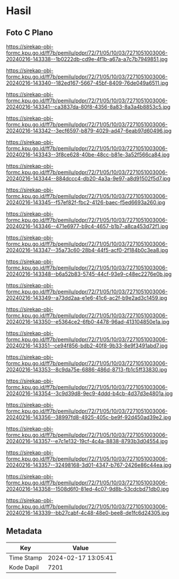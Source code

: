 # Hasil

## Foto C Plano

https://sirekap-obj-formc.kpu.go.id/ff7b/pemilu/pdpr/72/71/05/10/03/7271051003006-20240216-143338--1b0222db-cd9e-4f1b-a67a-a7c7b7949851.jpg

https://sirekap-obj-formc.kpu.go.id/ff7b/pemilu/pdpr/72/71/05/10/03/7271051003006-20240216-143340--182ed167-5667-45bf-8409-76de049a6511.jpg

https://sirekap-obj-formc.kpu.go.id/ff7b/pemilu/pdpr/72/71/05/10/03/7271051003006-20240216-143341--ca3837da-80f8-4356-8a83-8a3a4b8853c5.jpg

https://sirekap-obj-formc.kpu.go.id/ff7b/pemilu/pdpr/72/71/05/10/03/7271051003006-20240216-143342--3ecf6597-b879-4029-ad47-6eab97d60496.jpg

https://sirekap-obj-formc.kpu.go.id/ff7b/pemilu/pdpr/72/71/05/10/03/7271051003006-20240216-143343--3f8ce628-40be-48cc-b81e-3a52f566ca84.jpg

https://sirekap-obj-formc.kpu.go.id/ff7b/pemilu/pdpr/72/71/05/10/03/7271051003006-20240216-143344--884dccc4-db20-4a3a-9e97-a8d91502f5d7.jpg

https://sirekap-obj-formc.kpu.go.id/ff7b/pemilu/pdpr/72/71/05/10/03/7271051003006-20240216-143345--f57ef82f-fbc2-4126-baec-f5ed6693a260.jpg

https://sirekap-obj-formc.kpu.go.id/ff7b/pemilu/pdpr/72/71/05/10/03/7271051003006-20240216-143346--471e6977-b9c4-4657-b1b7-a8ca453d72f1.jpg

https://sirekap-obj-formc.kpu.go.id/ff7b/pemilu/pdpr/72/71/05/10/03/7271051003006-20240216-143347--35a73c60-28b4-44f5-acf0-2f184b0c3ea8.jpg

https://sirekap-obj-formc.kpu.go.id/ff7b/pemilu/pdpr/72/71/05/10/03/7271051003006-20240216-143348--b6a52b83-5745-44cf-93e9-c48ec2276e0b.jpg

https://sirekap-obj-formc.kpu.go.id/ff7b/pemilu/pdpr/72/71/05/10/03/7271051003006-20240216-143349--a73dd2aa-e1e6-41c6-ac2f-b9e2ad3c1459.jpg

https://sirekap-obj-formc.kpu.go.id/ff7b/pemilu/pdpr/72/71/05/10/03/7271051003006-20240216-143350--e5364ce2-6fb0-4478-96ad-413104850e1a.jpg

https://sirekap-obj-formc.kpu.go.id/ff7b/pemilu/pdpr/72/71/05/10/03/7271051003006-20240216-143351--ce94f856-bdb2-40f8-9b33-8e9f3491abd7.jpg

https://sirekap-obj-formc.kpu.go.id/ff7b/pemilu/pdpr/72/71/05/10/03/7271051003006-20240216-143353--8c9da75e-6886-486d-8713-fb1c5ff33830.jpg

https://sirekap-obj-formc.kpu.go.id/ff7b/pemilu/pdpr/72/71/05/10/03/7271051003006-20240216-143354--3c9d39d8-9ec9-4ddd-b4cb-4d37d3e4801a.jpg

https://sirekap-obj-formc.kpu.go.id/ff7b/pemilu/pdpr/72/71/05/10/03/7271051003006-20240216-143356--38997fd8-4925-405c-be9f-92d450ad39e2.jpg

https://sirekap-obj-formc.kpu.go.id/ff7b/pemilu/pdpr/72/71/05/10/03/7271051003006-20240216-143357--e7c1e132-19cf-4c4a-8838-8793b3d04554.jpg

https://sirekap-obj-formc.kpu.go.id/ff7b/pemilu/pdpr/72/71/05/10/03/7271051003006-20240216-143357--32498168-3d01-4347-b767-2426e86c44ea.jpg

https://sirekap-obj-formc.kpu.go.id/ff7b/pemilu/pdpr/72/71/05/10/03/7271051003006-20240216-143358--1508d6f0-81ed-4c07-9d8b-53cdcbd71db0.jpg

https://sirekap-obj-formc.kpu.go.id/ff7b/pemilu/pdpr/72/71/05/10/03/7271051003006-20240216-143339--bb27cabf-4c48-48e0-bee8-de1fc6d24305.jpg


## Metadata

| Key        | Value               |
| ---------- | ------------------- |
| Time Stamp | 2024-02-17 13:05:41 |
| Kode Dapil | 7201                |



